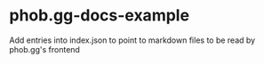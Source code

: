 # phob.gg-docs-example

Add entries into index.json to point to markdown files to be read by phob.gg's frontend